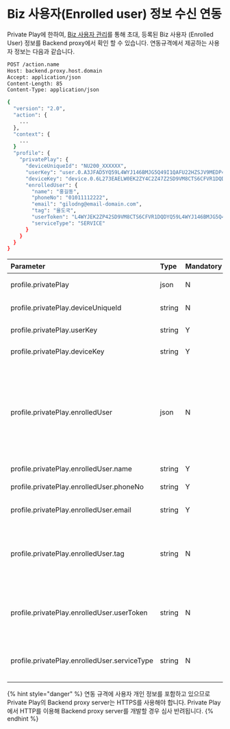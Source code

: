 # Biz 사용자\(Enrolled user\) 정보 수신 연동

Private Play에 한하여, [Biz 사용자 관리](../../work-with-nugu-biz/manage-enrolled-user/)를 통해 초대, 등록된 Biz 사용자 \(Enrolled User\) 정보를 Backend proxy에서 확인 할 수 있습니다. 연동규격에서 제공하는 사용자 정보는 다음과 같습니다.

```bash
POST /action.name
Host: backend.proxy.host.domain
Accept: application/json
Content-Length: 85
Content-Type: application/json

{
  "version": "2.0",
  "action": {
    ...
  },
  "context": {
    ...
  }
  "profile": {
    "privatePlay": {
      "deviceUniqueId": "NU200_XXXXXX",
      "userKey": "user.0.A3JFAD5YQ59L4WYJ146BMJG5Q49I1QAFU22HZSJV9MEDP46KNFDF05YNPAY1P22G",
      "deviceKey": "device.0.6L273EAELW0EK2ZY4C2Z47Z2SD9VM8CTS6CFVR1DQD355W6ZUD92L01ZIQXPRRSD",
      "enrolledUser": {
        "name": "홍길동",
        "phoneNo": "01011112222",
        "email": "gilodng@email-domain.com",
        "tag": "율도국",
        "userToken": "L4WYJEK2ZP42SD9VM8CTS6CFVR1DQDYQ59L4WYJ146BMJG5Q49I1QAFU2",
        "serviceType": "SERVICE"
      }
    }
  }
}
```

| Parameter | Type | Mandatory | 설명 |
| :--- | :--- | :--- | :--- |
| profile.privatePlay | json | N | Private Play인 경우에만 추가 |
| profile.privatePlay.deviceUniqueId | string | N | 스피커 하단에 표기된 등록번호 |
| profile.privatePlay.userKey | string | Y | 익명 처리한 user id |
| profile.privatePlay.deviceKey | string | Y | 익명 처리한 device id |
| profile.privatePlay.enrolledUser | json | N | 초대 사용자\(enrolled user\)인 경우의 정보,   Biz 전용 디바이스로 연결된 Private Play 경우deviceUniqueId, userKey, deviceKey만 수신할 수 있습니다. |
| profile.privatePlay.enrolledUser.name | string | Y | 초대 사용자 이름 |
| profile.privatePlay.enrolledUser.phoneNo | string | Y | 초대 사용자 전화번호 |
| profile.privatePlay.enrolledUser.email | string | Y | 초대 사용자 이메일 |
| profile.privatePlay.enrolledUser.tag | string | N | 초대 사용자 추가 정보 \(대리점 코드, 사번, 인트라넷 사용자 아이디 등 필요한 정보를 넣어서 이용\) |
| profile.privatePlay.enrolledUser.userToken | string | N | 초대 사용자에게 [Biz 사용자 API Token 생성](../../work-with-nugu-biz/biz-api/api-enrolleduser/biz-1/api-enrolleduser-createtoken.md) 과정에  생성한 Token 정보 |
| profile.privatePlay.enrolledUser.serviceType | string | N | 초대 받아 등록된 사용자의 초대 유형 \(PLAY, SERVICE\) |

{% hint style="danger" %}
연동 규격에 사용자 개인 정보를 포함하고 있으므로 Private Play의 Backend proxy server는 HTTPS를 사용해야 합니다. Private Play에서 HTTP를 이용해 Backend proxy server를 개발할 경우 심사 반려됩니다.
{% endhint %}

